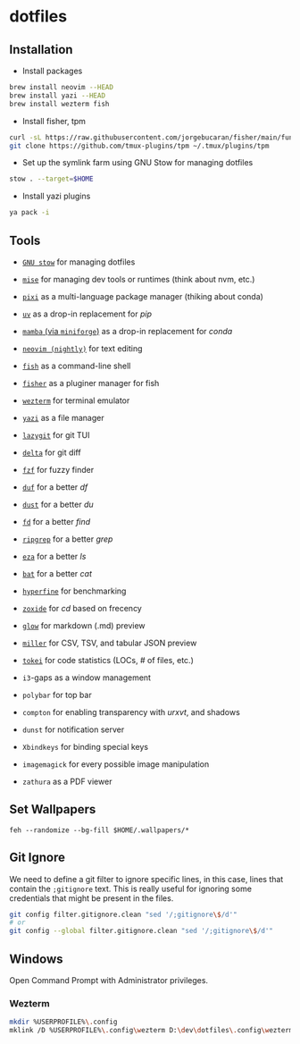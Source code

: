 # dotfiles

## Installation

- Install packages

```sh
brew install neovim --HEAD
brew install yazi --HEAD
brew install wezterm fish
```

- Install fisher, tpm

```sh
curl -sL https://raw.githubusercontent.com/jorgebucaran/fisher/main/functions/fisher.fish | source && fisher install jorgebucaran/fisher
git clone https://github.com/tmux-plugins/tpm ~/.tmux/plugins/tpm
```

- Set up the symlink farm using GNU Stow for managing dotfiles

```sh
stow . --target=$HOME
```

- Install yazi plugins

```sh
ya pack -i
```

## Tools

- [`GNU stow`](https://www.gnu.org/software/stow/) for managing dotfiles

- [`mise`](https://github.com/jdx/mise) for managing dev tools or runtimes (think about nvm, etc.)
- [`pixi`](https://github.com/prefix-dev/pixi) as a multi-language package manager (thiking about conda)
- [`uv`](https://github.com/astral-sh/uv) as a drop-in replacement for _pip_
- [`mamba` (via `miniforge`)](https://github.com/conda-forge/miniforge) as a drop-in replacement for _conda_

- [`neovim (nightly)`](https://github.com/neovim/neovim) for text editing
- [`fish`](https://github.com/fish-shell/fish-shell) as a command-line shell
- [`fisher`](https://github.com/jorgebucaran/fisher) as a pluginer manager for fish
- [`wezterm`](https://github.com/wez/wezterm) for terminal emulator
- [`yazi`](https://github.com/sxyazi/yazi) as a file manager

- [`lazygit`](https://github.com/jesseduffield/lazygit) for git TUI
- [`delta`](https://github.com/dandavison/delta) for git diff
- [`fzf`](https://github.com/junegunn/fzf) for fuzzy finder
- [`duf`](https://github.com/muesli/duf) for a better _df_
- [`dust`](https://github.com/bootandy/dust) for a better _du_
- [`fd`](https://github.com/sharkdp/fd) for a better _find_
- [`ripgrep`](https://github.com/BurntSushi/ripgrep) for a better _grep_
- [`eza`](https://github.com/eza-community/eza) for a better _ls_
- [`bat`](https://github.com/sharkdp/bat) for a better _cat_
- [`hyperfine`](https://github.com/sharkdp/hyperfine) for benchmarking
- [`zoxide`](https://github.com/ajeetdsouza/zoxide) for _cd_ based on frecency

- [`glow`](https://github.com/charmbracelet/glow) for markdown (.md) preview
- [`miller`](https://github.com/johnkerl/miller) for CSV, TSV, and tabular JSON preview

- [`tokei`](https://github.com/XAMPPRocky/tokei) for code statistics (LOCs, # of files, etc.)

- `i3`-gaps as a window management
- `polybar` for top bar
- `compton` for enabling transparency with _urxvt_, and shadows
- `dunst` for notification server
- `Xbindkeys` for binding special keys
- `imagemagick` for every possible image manipulation
- `zathura` as a PDF viewer

## Set Wallpapers

`feh --randomize --bg-fill $HOME/.wallpapers/*`

## Git Ignore

We need to define a git filter to ignore specific lines, in this case, lines that contain the `;gitignore` text.
This is really useful for ignoring some credentials that might be present in the files.

```sh
git config filter.gitignore.clean "sed '/;gitignore\$/d'"
# or 
git config --global filter.gitignore.clean "sed '/;gitignore\$/d'"
```

## Windows

Open Command Prompt with Administrator privileges.

### Wezterm

```sh
mkdir %USERPROFILE%\.config
mklink /D %USERPROFILE%\.config\wezterm D:\dev\dotfiles\.config\wezterm
```
